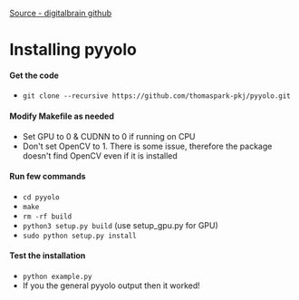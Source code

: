 [Source - digitalbrain github](https://github.com/digitalbrain79/pyyolo)

# Installing pyyolo
#### Get the code
- `git clone --recursive https://github.com/thomaspark-pkj/pyyolo.git`

#### Modify Makefile as needed
- Set GPU to 0 & CUDNN to 0 if running on CPU
- Don't set OpenCV to 1. There is some issue, therefore the package doesn't find OpenCV even if it is installed

#### Run few commands
- `cd pyyolo`
- `make`
- `rm -rf build`
- `python3 setup.py build` (use setup_gpu.py for GPU)
- `sudo python setup.py install`

#### Test the installation
- `python example.py`
- If you the general pyyolo output then it worked!

